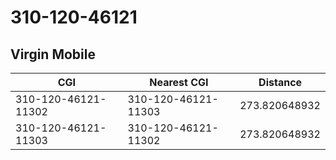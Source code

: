# 310-120-46121
## Virgin Mobile


| CGI | Nearest CGI | Distance |
|-----|-------------|----------|
| 310-120-46121-11302 | 310-120-46121-11303 | 273.820648932 |
| 310-120-46121-11303 | 310-120-46121-11302 | 273.820648932 |
